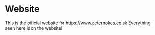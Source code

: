# Website
This is the official website for https://www.peternokes.co.uk
Everything seen here is on the website!
